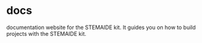 # docs
documentation website for the STEMAIDE kit. It guides you on how to build projects with the STEMAIDE kit.
